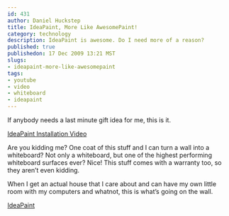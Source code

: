 ```yaml
--- 
id: 431
author: Daniel Huckstep
title: IdeaPaint, More Like AwesomePaint!
category: technology
description: IdeaPaint is awesome. Do I need more of a reason?
published: true
publishedon: 17 Dec 2009 13:21 MST
slugs: 
- ideapaint-more-like-awesomepaint
tags: 
- youtube
- video
- whiteboard
- ideapaint
---
```

If anybody needs a last minute gift idea for me, this is it.

[IdeaPaint Installation
Video](http://www.youtube.com/watch?v=WQXjaI4BeWw&feature=player_embedded)

Are you kidding me? One coat of this stuff and I can turn a wall into a
whiteboard? Not only a whiteboard, but one of the highest performing
whiteboard surfaces ever? Nice! This stuff comes with a warranty too, so
they aren’t even kidding.

When I get an actual house that I care about and can have my own little
room with my computers and whatnot, this is what’s going on the wall.

[IdeaPaint](http://ideapaint.com/site/index.html)